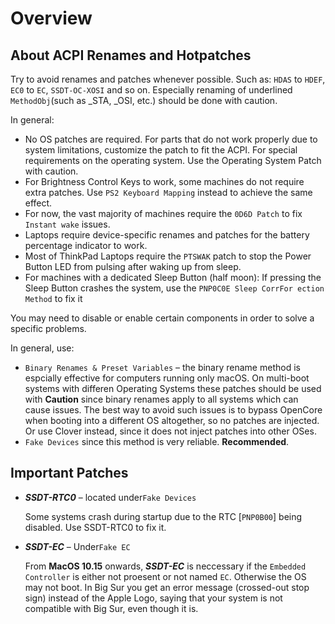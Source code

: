 # Overview

## About ACPI Renames and Hotpatches

Try to avoid renames and patches whenever possible. Such as: `HDAS` to `HDEF`, `EC0` to `EC`, `SSDT-OC-XOSI` and so on. Especially renaming of underlined `MethodObj`(such as _STA, _OSI, etc.) should be done with caution. 

In general: 

-  No OS patches are required. For parts that do not work properly due to system limitations, customize the patch to fit the ACPI. For special requirements on the operating system. Use the Operating System Patch with caution.
-  For Brightness Control Keys to work, some machines do not require extra patches. Use `PS2 Keyboard Mapping` instead to achieve the same effect.
- For now, the vast majority of machines require the `0D6D Patch` to fix `Instant wake` issues.
- Laptops require device-specific renames and patches for the battery percentage indicator to work.
- Most of ThinkPad Laptops require the `PTSWAK` patch to stop the Power Button LED from pulsing after waking up from sleep.
- For machines with a dedicated Sleep Button (half moon): If pressing the Sleep Button crashes the system, use the `PNP0C0E Sleep CorrFor ection Method` to fix it

You may need to disable or enable certain components in order to solve a specific problems. 
 
In general, use:

- `Binary Renames & Preset Variables` – the binary rename method is espcially effective for computers running only macOS. On multi-boot systems with differen Operating Systems  these patches should be used with **Caution** since binary renames apply to all systems which can cause issues. The best way to avoid such issues is to bypass OpenCore when booting into a different OS altogether, so no patches are injected. Or use Clover instead, since it does not inject patches into other OSes.
- `Fake Devices` since this method is very reliable. **Recommended**. 

## Important Patches

- ***SSDT-RTC0*** – located under`Fake Devices`

	Some systems crash during startup due to the RTC [`PNP0B00`]  being disabled. Use SSDT-RTC0 to fix it.
- ***SSDT-EC*** – Under`Fake EC`

  From **MacOS 10.15** onwards, ***SSDT-EC*** is neccessary if the `Embedded Controller` is either not proesent or not named `EC`. Otherwise the OS may not boot. In Big Sur you get an error message (crossed-out stop sign) instead of the Apple Logo, saying that your system is not compatible with Big Sur, even though it is.